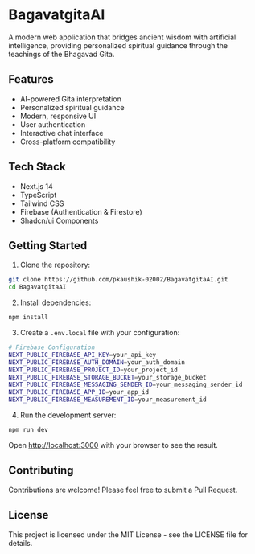 # BagavatgitaAI

A modern web application that bridges ancient wisdom with artificial intelligence, providing personalized spiritual guidance through the teachings of the Bhagavad Gita.

## Features

- AI-powered Gita interpretation
- Personalized spiritual guidance
- Modern, responsive UI
- User authentication
- Interactive chat interface
- Cross-platform compatibility

## Tech Stack

- Next.js 14
- TypeScript
- Tailwind CSS
- Firebase (Authentication & Firestore)
- Shadcn/ui Components

## Getting Started

1. Clone the repository:
```bash
git clone https://github.com/pkaushik-02002/BagavatgitaAI.git
cd BagavatgitaAI
```

2. Install dependencies:
```bash
npm install
```

3. Create a `.env.local` file with your configuration:
```bash
# Firebase Configuration
NEXT_PUBLIC_FIREBASE_API_KEY=your_api_key
NEXT_PUBLIC_FIREBASE_AUTH_DOMAIN=your_auth_domain
NEXT_PUBLIC_FIREBASE_PROJECT_ID=your_project_id
NEXT_PUBLIC_FIREBASE_STORAGE_BUCKET=your_storage_bucket
NEXT_PUBLIC_FIREBASE_MESSAGING_SENDER_ID=your_messaging_sender_id
NEXT_PUBLIC_FIREBASE_APP_ID=your_app_id
NEXT_PUBLIC_FIREBASE_MEASUREMENT_ID=your_measurement_id
```

4. Run the development server:
```bash
npm run dev
```

Open [http://localhost:3000](http://localhost:3000) with your browser to see the result.

## Contributing

Contributions are welcome! Please feel free to submit a Pull Request.

## License

This project is licensed under the MIT License - see the LICENSE file for details.
